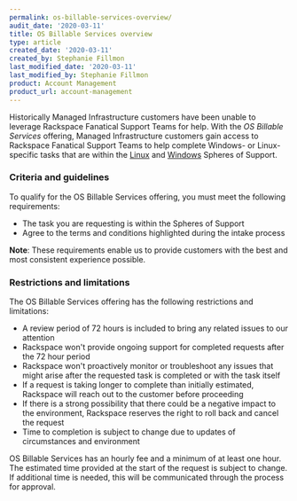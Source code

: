```yaml
---
permalink: os-billable-services-overview/
audit_date: '2020-03-11'
title: OS Billable Services overview
type: article
created_date: '2020-03-11'
created_by: Stephanie Fillmon
last_modified_date: '2020-03-11'
last_modified_by: Stephanie Fillmon
product: Account Management
product_url: account-management
---
```


Historically Managed Infrastructure customers have been unable to leverage
Rackspace Fanatical Support Teams for help. With the *OS Billable Services*
offering, Managed Infrastructure customers gain access to Rackspace Fanatical
Support Teams to help complete Windows- or Linux-specific tasks
that are within the
[Linux](/how-to/linux-spheres-of-support-for-dedicated-and-managed-ops)
and [Windows](/how-to/windows-spheres-of-support-for-dedicated-and-managed-ops)
Spheres of Support.

### Criteria and guidelines

To qualify for the OS Billable Services offering, you must meet the following
requirements:

- The task you are requesting is within the Spheres of Support
- Agree to the terms and conditions highlighted during the intake process

**Note**: These requirements enable us to provide customers with the best and
most consistent experience possible.

### Restrictions and limitations

The OS Billable Services offering has the following restrictions and
limitations:

- A review period of 72 hours is included to bring any related issues
  to our attention
- Rackspace won't provide ongoing support for completed requests after the 72
  hour period
- Rackspace won't proactively monitor or troubleshoot any issues that might
  arise after the requested task is completed or with the task itself
- If a request is taking longer to complete than initially estimated, Rackspace
  will reach out to the customer before proceeding
- If there is a strong possibility that there could be a negative impact to the
  environment, Rackspace reserves the right to roll back and cancel the request
- Time to completion is subject to change due to updates of circumstances and
  environment

OS Billable Services has an hourly fee and a minimum of at least one hour. The
estimated time provided at the start of the request is subject to change. If
additional time is needed, this will be communicated through the process
for approval.
